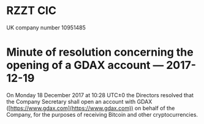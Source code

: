 # RZZT CIC

UK company number 10951485

# Minute of resolution concerning the opening of a GDAX account — 2017-12-19

On Monday 18 December 2017 at 10:28 UTC±0 the Directors resolved that the Company Secretary shall open an account with GDAX ([https://www.gdax.com](https://www.gdax.com)) on behalf of the Company, for the purposes of receiving Bitcoin and other cryptocurrencies.
